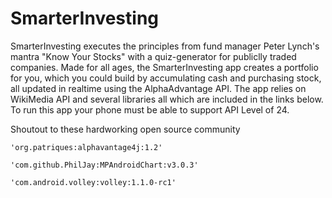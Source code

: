 # SmarterInvesting
SmarterInvesting executes the principles from fund manager Peter Lynch's mantra "Know Your Stocks" with a quiz-generator for
publiclly traded companies. Made for all ages, the SmarterInvesting app creates a portfolio for you, which you could build 
by accumulating cash and purchasing stock, all updated in realtime using the AlphaAdvantage API. The app relies on WikiMedia
API and several libraries all which are included in the links below. To run this app your phone must be able to support API Level 
of 24. 

Shoutout to these hardworking open source community
    
    'org.patriques:alphavantage4j:1.2'
    
    'com.github.PhilJay:MPAndroidChart:v3.0.3'
    
    'com.android.volley:volley:1.1.0-rc1'
